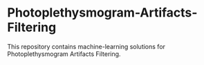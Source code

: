 # Photoplethysmogram-Artifacts-Filtering
This repository contains machine-learning solutions for Photoplethysmogram Artifacts Filtering. 
